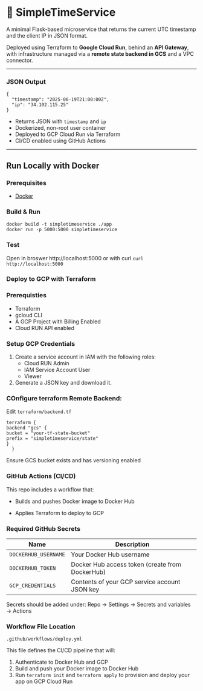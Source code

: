 # 🚀 SimpleTimeService

A minimal Flask-based microservice that returns the current UTC timestamp and the client IP in JSON format.

Deployed using Terraform to **Google Cloud Run**, behind an **API Gateway**, with infrastructure managed via a **remote state backend in GCS** and a VPC connector.

---

### JSON Output

```
{
  "timestamp": "2025-06-19T21:00:00Z",
  "ip": "34.102.115.25"
}
```


- Returns JSON with `timestamp` and `ip`
- Dockerized, non-root user container
- Deployed to GCP Cloud Run via Terraform
- CI/CD enabled using GitHub Actions

---

##  Run Locally with Docker

### Prerequisites
- [Docker](https://docs.docker.com/get-docker/)

### Build & Run

```
docker build -t simpletimeservice ./app
docker run -p 5000:5000 simpletimeservice
```

### Test
Open in broswer http://localhost:5000
or with curl ```curl http://localhost:5000```

### Deploy to GCP with Terraform

### Prerequisties
- Terraform
- gcloud CLI
- A GCP Project with Billing Enabled
- Cloud RUN API enabled

### Setup GCP Credentials

1. Create a service account in IAM with the following roles:
   - Cloud RUN Admin
   - IAM Service Account User
   - Viewer
2. Generate a JSON key and download it.

### COnfigure terraform Remote Backend:
Edit ```terraform/backend.tf```

```
terraform {
backend "gcs" {
bucket = "your-tf-state-bucket"
prefix = "simpletimeservice/state"
} 
  }
```
Ensure GCS bucket exists and has versioning enabled

### GitHub Actions (CI/CD)

This repo includes a workflow that:

 - Builds and pushes Docker image to Docker Hub

 - Applies Terraform to deploy to GCP

### Required GitHub Secrets
| Name               | Description                                      |
|--------------------|--------------------------------------------------|
| `DOCKERHUB_USERNAME` | Your Docker Hub username                      |
| `DOCKERHUB_TOKEN`    | Docker Hub access token (create from DockerHub) |
| `GCP_CREDENTIALS`    | Contents of your GCP service account JSON key  |

Secrets should be added under:
Repo → Settings → Secrets and variables → Actions

### Workflow File Location

`.github/workflows/deploy.yml`

This file defines the CI/CD pipeline that will:

1. Authenticate to Docker Hub and GCP
2. Build and push your Docker image to Docker Hub
3. Run `terraform init` and `terraform apply` to provision and deploy your app on GCP Cloud Run
